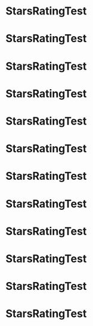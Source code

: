 # StarsRatingTest
# StarsRatingTest
# StarsRatingTest
# StarsRatingTest
# StarsRatingTest
# StarsRatingTest
# StarsRatingTest
# StarsRatingTest
# StarsRatingTest
# StarsRatingTest
# StarsRatingTest
# StarsRatingTest
